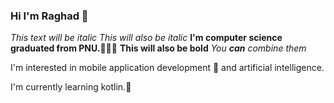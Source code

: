 ### Hi I'm Raghad 👋

*This text will be italic* _This will also be italic_
**I'm computer science graduated from PNU.👩🏻‍💻** __This will also be bold__
*You **can** combine them*

I'm interested in mobile application development 📲 and artificial intelligence. 

I'm currently learning kotlin.🌸



